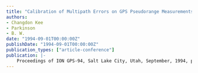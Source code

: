 ```yaml
---
title: "Calibration of Multipath Errors on GPS Pseudorange Measurements"
authors:
- Changdon Kee
- Parkinson
- B. W.
date: "1994-09-01T00:00:00Z"
publishDate: "1994-09-01T00:00:00Z"
publication_types: ["article-conference"]
publication: |-
    Proceedings of ION GPS-94, Salt Lake City, Utah, September, 1994, pp. 353-362
---
```

